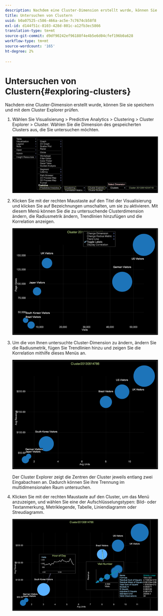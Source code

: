 ```yaml
---
description: Nachdem eine Cluster-Dimension erstellt wurde, können Sie sie speichern und mit dem Cluster Explorer prüfen.
title: Untersuchen von Clustern
uuid: b0a07525-c586-466a-ac5e-7c7674cb58f8
exl-id: d144f51c-8103-428d-801c-a12fb3ec5866
translation-type: tm+mt
source-git-commit: d9df90242ef96188f4e4b5e6d04cfef196b0a628
workflow-type: tm+mt
source-wordcount: '165'
ht-degree: 2%

---
```


# Untersuchen von Clustern{#exploring-clusters}

Nachdem eine Cluster-Dimension erstellt wurde, können Sie sie speichern und mit dem Cluster Explorer prüfen.

1. Wählen Sie Visualisierung > Predictive Analytics > Clustering > Cluster Explorer > Cluster. Wählen Sie die Dimension des gespeicherten Clusters aus, die Sie untersuchen möchten.

   ![](assets/explore_clusters_1.png)

1. Klicken Sie mit der rechten Maustaste auf den Titel der Visualisierung und klicken Sie auf Bezeichnungen umschalten, um sie zu aktivieren. Mit diesem Menü können Sie die zu untersuchende Clusterdimension ändern, die Radiusmetrik ändern, Trendlinien hinzufügen und die Korrelation anzeigen.

   ![](assets/explore_clusters_2.png)

1. Um die von Ihnen untersuchte Cluster-Dimension zu ändern, ändern Sie die Radiusmetrik, fügen Sie Trendlinien hinzu und zeigen Sie die Korrelation mithilfe dieses Menüs an.

   ![](assets/explore_clusters_3.png)

   Der Cluster Explorer zeigt die Zentren der Cluster jeweils entlang zwei Eingabachsen an. Dadurch können Sie ihre Trennung im multidimensionalen Raum untersuchen.

1. Klicken Sie mit der rechten Maustaste auf den Cluster, um das Menü anzuzeigen, und wählen Sie eine der Aufschlüsselungstypen: Bild- oder Textanmerkung, Metriklegende, Tabelle, Liniendiagramm oder Streudiagramm.

   ![](assets/explore_clusters_4.png)
